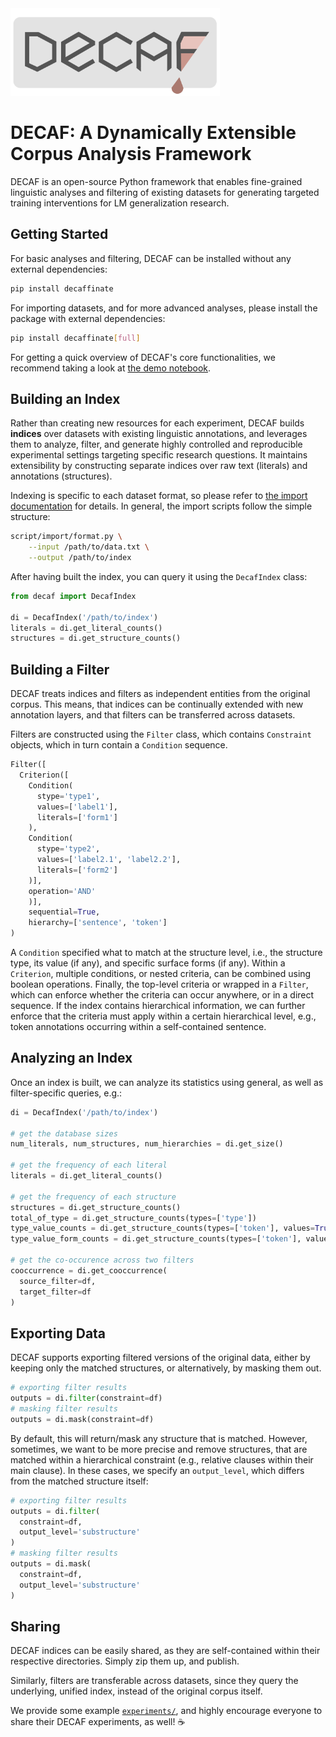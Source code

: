 <img src="https://raw.githubusercontent.com/nlpnorth/decaf/main/decaf.png" alt="DECAF Logo" style="height: 10em"/>

# DECAF: A Dynamically Extensible Corpus Analysis Framework

DECAF is an open-source Python framework that enables fine-grained linguistic analyses and filtering of existing datasets for generating targeted training interventions for LM generalization research.

## Getting Started

For basic analyses and filtering, DECAF can be installed without any external dependencies:

```bash
pip install decaffinate
```

For importing datasets, and for more advanced analyses, please install the package with external dependencies:

```bash
pip install decaffinate[full]
```

For getting a quick overview of DECAF's core functionalities, we recommend taking a look at [the demo notebook](experiments/acl-demo/acl-demo.ipynb).

## Building an Index

Rather than creating new resources for each experiment, DECAF builds **indices** over datasets with existing linguistic annotations, and leverages them to analyze, filter, and generate highly controlled and reproducible experimental settings targeting specific research questions.  It maintains extensibility by constructing separate indices over raw text (literals) and annotations (structures).

Indexing is specific to each dataset format, so please refer to [the import documentation](scripts/import/README.md) for details. In general, the import scripts follow the simple structure:

```bash
script/import/format.py \
	--input /path/to/data.txt \
	--output /path/to/index
```

After having built the index, you can query it using the `DecafIndex` class:

```python
from decaf import DecafIndex

di = DecafIndex('/path/to/index')
literals = di.get_literal_counts()
structures = di.get_structure_counts()
```

## Building a Filter

DECAF treats indices and filters as independent entities from the original corpus. This means, that indices can be continually extended with new annotation layers, and that filters can be transferred across datasets.

Filters are constructed using the `Filter` class, which contains `Constraint` objects, which in turn contain a `Condition` sequence.

```python
Filter([
  Criterion([
    Condition(
      stype='type1',
      values=['label1'],
      literals=['form1']
    ),
    Condition(
      stype='type2',
      values=['label2.1', 'label2.2'],
      literals=['form2']
    )],
    operation='AND'
	)],
	sequential=True,
	hierarchy=['sentence', 'token']
)
```

A `Condition` specified what to match at the structure level, i.e., the structure type, its value (if any), and specific surface forms (if any). Within a `Criterion`, multiple conditions, or nested criteria, can be combined using boolean operations. Finally, the top-level criteria or wrapped in a `Filter`, which can enforce whether the criteria can occur anywhere, or in a direct sequence. If the index contains hierarchical information, we can further enforce that the criteria must apply within a certain hierarchical level, e.g., token annotations occurring within a self-contained sentence.

## Analyzing an Index

Once an index is built, we can analyze its statistics using general, as well as filter-specific queries, e.g.:

```python
di = DecafIndex('/path/to/index')

# get the database sizes
num_literals, num_structures, num_hierarchies = di.get_size()

# get the frequency of each literal
literals = di.get_literal_counts()

# get the frequency of each structure
structures = di.get_structure_counts()
total_of_type = di.get_structure_counts(types=['type'])
type_value_counts = di.get_structure_counts(types=['token'], values=True)
type_value_form_counts = di.get_structure_counts(types=['token'], values=True, literals=True)

# get the co-occurence across two filters
cooccurrence = di.get_cooccurrence(
  source_filter=df,
  target_filter=df
)
```

## Exporting Data

DECAF supports exporting filtered versions of the original data, either by keeping only the matched structures, or alternatively, by masking them out.

```python
# exporting filter results
outputs = di.filter(constraint=df)
# masking filter results
outputs = di.mask(constraint=df)
```

By default, this will return/mask any structure that is matched. However, sometimes, we want to be more precise and remove structures, that are matched within a hierarchical constraint (e.g., relative clauses within their main clause). In these cases, we specify an `output_level`, which differs from the matched structure itself:

```python
# exporting filter results
outputs = di.filter(
  constraint=df,
  output_level='substructure'
)
# masking filter results
outputs = di.mask(
  constraint=df,
  output_level='substructure'
)
```

## Sharing

DECAF indices can be easily shared, as they are self-contained within their respective directories. Simply zip them up, and publish.

Similarly, filters are transferable across datasets, since they query the underlying, unified index, instead of the original corpus itself.

We provide some example [`experiments/`](experiments/), and highly encourage everyone to share their DECAF experiments, as well! ☕️